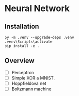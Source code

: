 # Neural Network

## Installation

    py -m .venv --upgrade-deps .venv
    .venv\Scripts\activate
    pip install -e .

## Overview

- [ ] Perceptron
- [ ] Simple XOR a MNIST.
- [ ] Hoppfieldova net
- [ ] Boltzmann machine
